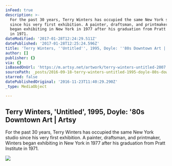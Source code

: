 ```yaml
---
inFeed: true
description: >-
  For the past 30 years, Terry Winters has occupied the same New York studio
  since his very first exhibition. A painter, draftsman, and printmaker, Winters
  began exhibiting in New York in 1977 after his graduation from Pratt Institute
  in 1971.
dateModified: '2017-01-28T12:24:29.511Z'
datePublished: '2017-01-28T12:25:24.596Z'
title: 'Terry Winters, ''Untitled'', 1995, Doyle: ''80s Downtown Art | Artsy'
author: []
publisher: {}
via: {}
isBasedOnUrl: 'https://m.artsy.net/artwork/terry-winters-untitled-2007'
sourcePath: _posts/2016-09-18-terry-winters-untitled-1995-doyle-80s-downtown-art-or.md
starred: false
datePublishedOriginal: '2016-11-23T11:40:29.290Z'
_type: MediaObject

---
```

<article style=""><h1>Terry Winters, 'Untitled', 1995, Doyle: '80s Downtown Art | Artsy</h1><p>For the past 30 years, Terry Winters has occupied the same New York studio since his very first exhibition. A painter, draftsman, and printmaker, Winters began exhibiting in New York in 1977 after his graduation from Pratt Institute in 1971.</p><img src="https://d32dm0rphc51dk.cloudfront.net/JrvB71A69luPr7TFfPcpOw/normalized.jpg" /></article>